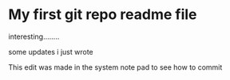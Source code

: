 # My first git repo readme file 
interesting........

some updates i just wrote

This edit was made in the system note pad to see how to commit 

